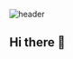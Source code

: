 ![header](https://capsule-render.vercel.app/api?text=JANG%20JI%20YOUNG&type=wave&color=FFD580&fontColor=1E90FF&backgroundColor=white&desc=그대가%20봄인가%20보오&descSize=20&descAlign=70&descAlignY=80&descFontColor=D3D3D3)


## Hi there 👋

<!--
**JANGJI0/JANGJI0** is a ✨ _special_ ✨ repository because its `README.md` (this file) appears on your GitHub profile.

Here are some ideas to get you started:

- 🔭 I’m currently working on ...
- 🌱 I’m currently learning ...
- 👯 I’m looking to collaborate on ...
- 🤔 I’m looking for help with ...
- 💬 Ask me about ...
- 📫 How to reach me: ...
- 😄 Pronouns: ...
- ⚡ Fun fact: ...
-->
